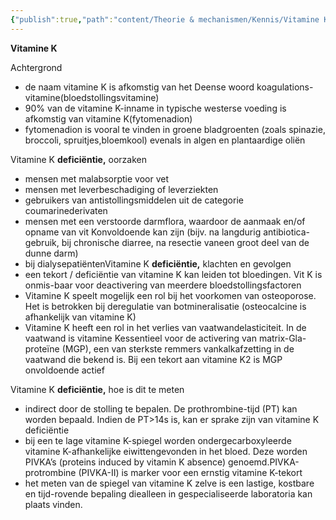 ```yaml
---
{"publish":true,"path":"content/Theorie & mechanismen/Kennis/Vitamine K.md","permalink":"/content/theorie-and-mechanismen/kennis/vitamine-k/"}
---
```


**Vitamine K**

Achtergrond

- de naam vitamine K is afkomstig van het Deense woord koagulations-vitamine(bloedstollingsvitamine)
- 90% van de vitamine K-inname in typische westerse voeding is afkomstig van vitamine K(fytomenadion)
- fytomenadion is vooral te vinden in groene bladgroenten (zoals spinazie, broccoli, spruitjes,bloemkool) evenals in algen en plantaardige oliën

Vitamine K **deficiëntie,** oorzaken

- mensen met malabsorptie voor vet
- mensen met leverbeschadiging of leverziekten
- gebruikers van antistollingsmiddelen uit de categorie coumarinederivaten
- mensen met een verstoorde darmflora, waardoor de aanmaak en/of opname van vit Konvoldoende kan zijn (bijv. na langdurig antibiotica-gebruik, bij chronische diarree, na resectie vaneen groot deel van de dunne darm)
- bij dialysepatiëntenVitamine K **deficiëntie,** klachten en gevolgen
- een tekort / deficiëntie van vitamine K kan leiden tot bloedingen. Vit K is onmis-baar voor deactivering van meerdere bloedstollingsfactoren
- Vitamine K speelt mogelijk een rol bij het voorkomen van osteoporose. Het is betrokken bij deregulatie van botmineralisatie (osteocalcine is afhankelijk van vitamine K)
- Vitamine K heeft een rol in het verlies van vaatwandelasticiteit. In de vaatwand is vitamine Kessentieel voor de activering van matrix-Gla-proteïne (MGP), een van sterkste remmers vankalkafzetting in de vaatwand die bekend is. Bij een tekort aan vitamine K2 is MGP onvoldoende actief

Vitamine K **deficiëntie,** hoe is dit te meten

- indirect door de stolling te bepalen. De prothrombine-tijd (PT) kan worden bepaald. Indien de PT>14s is, kan er sprake zijn van vitamine K deficiëntie
- bij een te lage vitamine K-spiegel worden ondergecarboxyleerde vitamine K-afhankelijke eiwittengevonden in het bloed. Deze worden PIVKA’s (proteins induced by vitamin K absence) genoemd.PIVKA-protrombine (PIVKA-II) is marker voor een ernstig vitamine K-tekort
- het meten van de spiegel van vitamine K zelve is een lastige, kostbare en tijd-rovende bepaling diealleen in gespecialiseerde laboratoria kan plaats vinden.

